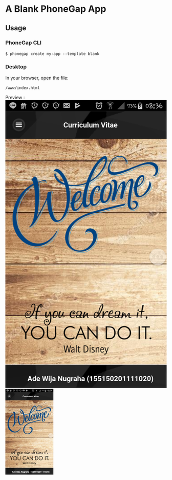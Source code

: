 # A Blank PhoneGap App

## Usage

### PhoneGap CLI

    $ phonegap create my-app --template blank

### Desktop

In your browser, open the file:

    /www/index.html

Preview :
![alt text](https://github.com/AdeWijaNugraha/MyCVApp/blob/master/Screenshot/Screenshot_2017-11-27-08-36-28.png)
<img src="https://github.com/AdeWijaNugraha/MyCVApp/blob/master/Screenshot/Screenshot_2017-11-27-08-36-28.png" width="150">
